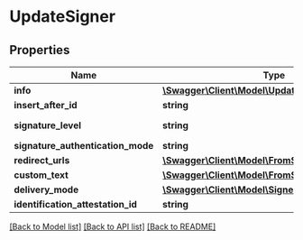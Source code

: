 # UpdateSigner

## Properties
Name | Type | Description | Notes
------------ | ------------- | ------------- | -------------
**info** | [**\Swagger\Client\Model\UpdateSignerInfo**](UpdateSignerInfo.md) |  | [optional] 
**insert_after_id** | **string** |  | [optional] 
**signature_level** | **string** |  | [optional] [default to 'electronic_signature']
**signature_authentication_mode** | **string** |  | [optional] 
**redirect_urls** | [**\Swagger\Client\Model\FromScratch1RedirectUrls**](FromScratch1RedirectUrls.md) |  | [optional] 
**custom_text** | [**\Swagger\Client\Model\FromScratch1CustomText**](FromScratch1CustomText.md) |  | [optional] 
**delivery_mode** | [**\Swagger\Client\Model\SignerDeliveryMode**](SignerDeliveryMode.md) |  | [optional] 
**identification_attestation_id** | **string** |  | [optional] 

[[Back to Model list]](../../README.md#documentation-for-models) [[Back to API list]](../../README.md#documentation-for-api-endpoints) [[Back to README]](../../README.md)

